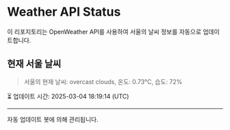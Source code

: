 
# Weather API Status

이 리포지토리는 OpenWeather API를 사용하여 서울의 날씨 정보를 자동으로 업데이트합니다.

## 현재 서울 날씨
> 서울의 현재 날씨: overcast clouds, 온도: 0.73°C, 습도: 72%

⏳ 업데이트 시간: 2025-03-04 18:19:14 (UTC)

---
자동 업데이트 봇에 의해 관리됩니다.
